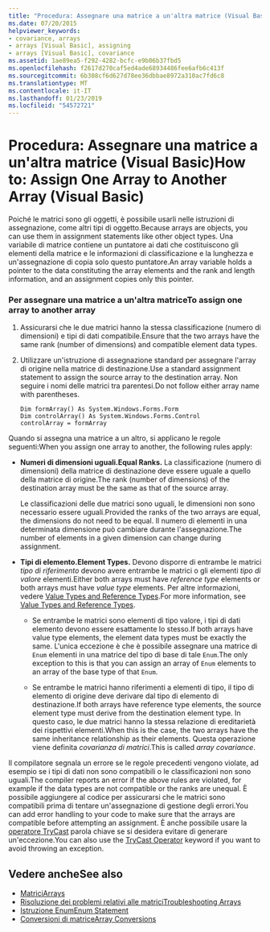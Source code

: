 ```yaml
---
title: "Procedura: Assegnare una matrice a un'altra matrice (Visual Basic)"
ms.date: 07/20/2015
helpviewer_keywords:
- covariance, arrays
- arrays [Visual Basic], assigning
- arrays [Visual Basic], covariance
ms.assetid: 1ae89ea5-f292-4282-bcfc-e9b06b37fbd5
ms.openlocfilehash: f2617d270caf5ed4ade68934486fee6afb6c413f
ms.sourcegitcommit: 6b308cf6d627d78ee36dbbae8972a310ac7fd6c8
ms.translationtype: MT
ms.contentlocale: it-IT
ms.lasthandoff: 01/23/2019
ms.locfileid: "54572721"
---
```

# <a name="how-to-assign-one-array-to-another-array-visual-basic"></a><span data-ttu-id="9d2ae-102">Procedura: Assegnare una matrice a un'altra matrice (Visual Basic)</span><span class="sxs-lookup"><span data-stu-id="9d2ae-102">How to: Assign One Array to Another Array (Visual Basic)</span></span>
<span data-ttu-id="9d2ae-103">Poiché le matrici sono gli oggetti, è possibile usarli nelle istruzioni di assegnazione, come altri tipi di oggetto.</span><span class="sxs-lookup"><span data-stu-id="9d2ae-103">Because arrays are objects, you can use them in assignment statements like other object types.</span></span> <span data-ttu-id="9d2ae-104">Una variabile di matrice contiene un puntatore ai dati che costituiscono gli elementi della matrice e le informazioni di classificazione e la lunghezza e un'assegnazione di copia solo questo puntatore.</span><span class="sxs-lookup"><span data-stu-id="9d2ae-104">An array variable holds a pointer to the data constituting the array elements and the rank and length information, and an assignment copies only this pointer.</span></span>  
  
### <a name="to-assign-one-array-to-another-array"></a><span data-ttu-id="9d2ae-105">Per assegnare una matrice a un'altra matrice</span><span class="sxs-lookup"><span data-stu-id="9d2ae-105">To assign one array to another array</span></span>  
  
1.  <span data-ttu-id="9d2ae-106">Assicurarsi che le due matrici hanno la stessa classificazione (numero di dimensioni) e tipi di dati compatibile.</span><span class="sxs-lookup"><span data-stu-id="9d2ae-106">Ensure that the two arrays have the same rank (number of dimensions) and compatible element data types.</span></span>  
  
2.  <span data-ttu-id="9d2ae-107">Utilizzare un'istruzione di assegnazione standard per assegnare l'array di origine nella matrice di destinazione.</span><span class="sxs-lookup"><span data-stu-id="9d2ae-107">Use a standard assignment statement to assign the source array to the destination array.</span></span> <span data-ttu-id="9d2ae-108">Non seguire i nomi delle matrici tra parentesi.</span><span class="sxs-lookup"><span data-stu-id="9d2ae-108">Do not follow either array name with parentheses.</span></span>  
  
    ```  
    Dim formArray() As System.Windows.Forms.Form  
    Dim controlArray() As System.Windows.Forms.Control  
    controlArray = formArray  
    ```  
  
 <span data-ttu-id="9d2ae-109">Quando si assegna una matrice a un altro, si applicano le regole seguenti:</span><span class="sxs-lookup"><span data-stu-id="9d2ae-109">When you assign one array to another, the following rules apply:</span></span>  
  
-   <span data-ttu-id="9d2ae-110">**Numeri di dimensioni uguali.**</span><span class="sxs-lookup"><span data-stu-id="9d2ae-110">**Equal Ranks.**</span></span> <span data-ttu-id="9d2ae-111">La classificazione (numero di dimensioni) della matrice di destinazione deve essere uguale a quello della matrice di origine.</span><span class="sxs-lookup"><span data-stu-id="9d2ae-111">The rank (number of dimensions) of the destination array must be the same as that of the source array.</span></span>  
  
     <span data-ttu-id="9d2ae-112">Le classificazioni delle due matrici sono uguali, le dimensioni non sono necessario essere uguali.</span><span class="sxs-lookup"><span data-stu-id="9d2ae-112">Provided the ranks of the two arrays are equal, the dimensions do not need to be equal.</span></span> <span data-ttu-id="9d2ae-113">Il numero di elementi in una determinata dimensione può cambiare durante l'assegnazione.</span><span class="sxs-lookup"><span data-stu-id="9d2ae-113">The number of elements in a given dimension can change during assignment.</span></span>  
  
-   <span data-ttu-id="9d2ae-114">**Tipi di elemento.**</span><span class="sxs-lookup"><span data-stu-id="9d2ae-114">**Element Types.**</span></span> <span data-ttu-id="9d2ae-115">Devono disporre di entrambe le matrici *tipo di riferimento* devono avere entrambe le matrici o gli elementi *tipo di valore* elementi.</span><span class="sxs-lookup"><span data-stu-id="9d2ae-115">Either both arrays must have *reference type* elements or both arrays must have *value type* elements.</span></span> <span data-ttu-id="9d2ae-116">Per altre informazioni, vedere [Value Types and Reference Types](../../../../visual-basic/programming-guide/language-features/data-types/value-types-and-reference-types.md).</span><span class="sxs-lookup"><span data-stu-id="9d2ae-116">For more information, see [Value Types and Reference Types](../../../../visual-basic/programming-guide/language-features/data-types/value-types-and-reference-types.md).</span></span>  
  
    -   <span data-ttu-id="9d2ae-117">Se entrambe le matrici sono elementi di tipo valore, i tipi di dati elemento devono essere esattamente lo stesso.</span><span class="sxs-lookup"><span data-stu-id="9d2ae-117">If both arrays have value type elements, the element data types must be exactly the same.</span></span> <span data-ttu-id="9d2ae-118">L'unica eccezione è che è possibile assegnare una matrice di `Enum` elementi in una matrice del tipo di base di tale `Enum`.</span><span class="sxs-lookup"><span data-stu-id="9d2ae-118">The only exception to this is that you can assign an array of `Enum` elements to an array of the base type of that `Enum`.</span></span>  
  
    -   <span data-ttu-id="9d2ae-119">Se entrambe le matrici hanno riferimenti a elementi di tipo, il tipo di elemento di origine deve derivare dal tipo di elemento di destinazione.</span><span class="sxs-lookup"><span data-stu-id="9d2ae-119">If both arrays have reference type elements, the source element type must derive from the destination element type.</span></span> <span data-ttu-id="9d2ae-120">In questo caso, le due matrici hanno la stessa relazione di ereditarietà dei rispettivi elementi.</span><span class="sxs-lookup"><span data-stu-id="9d2ae-120">When this is the case, the two arrays have the same inheritance relationship as their elements.</span></span> <span data-ttu-id="9d2ae-121">Questa operazione viene definita *covarianza di matrici*.</span><span class="sxs-lookup"><span data-stu-id="9d2ae-121">This is called *array covariance*.</span></span>  
  
 <span data-ttu-id="9d2ae-122">Il compilatore segnala un errore se le regole precedenti vengono violate, ad esempio se i tipi di dati non sono compatibili o le classificazioni non sono uguali.</span><span class="sxs-lookup"><span data-stu-id="9d2ae-122">The compiler reports an error if the above rules are violated, for example if the data types are not compatible or the ranks are unequal.</span></span> <span data-ttu-id="9d2ae-123">È possibile aggiungere al codice per assicurarsi che le matrici sono compatibili prima di tentare un'assegnazione di gestione degli errori.</span><span class="sxs-lookup"><span data-stu-id="9d2ae-123">You can add error handling to your code to make sure that the arrays are compatible before attempting an assignment.</span></span> <span data-ttu-id="9d2ae-124">È anche possibile usare la [operatore TryCast](../../../../visual-basic/language-reference/operators/trycast-operator.md) parola chiave se si desidera evitare di generare un'eccezione.</span><span class="sxs-lookup"><span data-stu-id="9d2ae-124">You can also use the [TryCast Operator](../../../../visual-basic/language-reference/operators/trycast-operator.md) keyword if you want to avoid throwing an exception.</span></span>  
  
## <a name="see-also"></a><span data-ttu-id="9d2ae-125">Vedere anche</span><span class="sxs-lookup"><span data-stu-id="9d2ae-125">See also</span></span>
- [<span data-ttu-id="9d2ae-126">Matrici</span><span class="sxs-lookup"><span data-stu-id="9d2ae-126">Arrays</span></span>](../../../../visual-basic/programming-guide/language-features/arrays/index.md)
- [<span data-ttu-id="9d2ae-127">Risoluzione dei problemi relativi alle matrici</span><span class="sxs-lookup"><span data-stu-id="9d2ae-127">Troubleshooting Arrays</span></span>](../../../../visual-basic/programming-guide/language-features/arrays/troubleshooting-arrays.md)
- [<span data-ttu-id="9d2ae-128">Istruzione Enum</span><span class="sxs-lookup"><span data-stu-id="9d2ae-128">Enum Statement</span></span>](../../../../visual-basic/language-reference/statements/enum-statement.md)
- [<span data-ttu-id="9d2ae-129">Conversioni di matrice</span><span class="sxs-lookup"><span data-stu-id="9d2ae-129">Array Conversions</span></span>](../../../../visual-basic/programming-guide/language-features/data-types/array-conversions.md)
